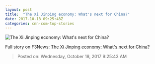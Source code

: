 ```yaml
---
layout: post
title:  "The Xi Jinping economy: What's next for China?"
date: 2017-10-18 09:25:43Z
categories: cnn-com-top-stories
---
```


![The Xi Jinping economy: What's next for China?](http://i2.cdn.turner.com/money/dam/assets/171017154217-china-economy-and-xi-780x439.jpg)




Full story on F3News: [The Xi Jinping economy: What's next for China?](http://www.f3nws.com/n/qXNdRG)

> Posted on: Wednesday, October 18, 2017 9:25:43 AM
